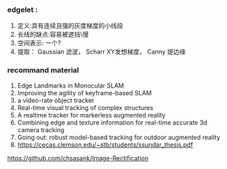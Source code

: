 <!--
 * @Author: Liu Weilong
 * @Date: 2021-03-05 16:31:51
 * @LastEditors: Liu Weilong 
 * @LastEditTime: 2021-03-05 17:13:10
 * @FilePath: /3rd-test-learning/38. line_feature/edgelet/doc.md
 * @Description: 
-->
### edgelet :
1. 定义:具有连续且强的灰度梯度的小线段<br>
2. 长线的缺点:容易被遮挡\慢<br>
3. 空间表示: 一个?
4. 提取： Gaussian 滤波， Scharr XY发想梯度， Canny 提边缘

### recommand material
1.  Edge Landmarks in Monocular SLAM
2.  Improving the agility of keyframe-based SLAM
3.  a video-rate object tracker
4.  Real-time visual tracking of complex structures
5.  A realtime tracker for markerless augmented reality
6.  Combining edge and texture information for real-time accurate 3d camera tracking
7.  Going out: robust model-based tracking for outdoor augmented reality
8. https://cecas.clemson.edu/~stb/students/ssundar_thesis.pdf

https://github.com/chsasank/Image-Rectification